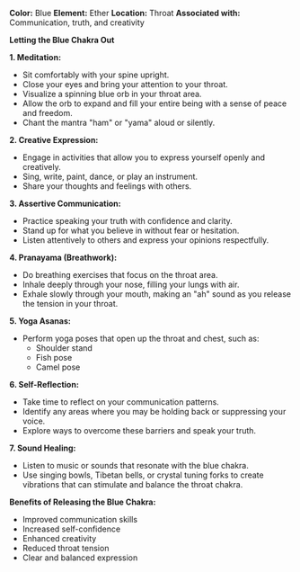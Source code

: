 
**Color:** Blue
**Element:** Ether
**Location:** Throat
**Associated with:** Communication, truth, and creativity

**Letting the Blue Chakra Out**

**1. Meditation:**

* Sit comfortably with your spine upright.
* Close your eyes and bring your attention to your throat.
* Visualize a spinning blue orb in your throat area.
* Allow the orb to expand and fill your entire being with a sense of peace and freedom.
* Chant the mantra "ham" or "yama" aloud or silently.

**2. Creative Expression:**

* Engage in activities that allow you to express yourself openly and creatively.
* Sing, write, paint, dance, or play an instrument.
* Share your thoughts and feelings with others.

**3. Assertive Communication:**

* Practice speaking your truth with confidence and clarity.
* Stand up for what you believe in without fear or hesitation.
* Listen attentively to others and express your opinions respectfully.

**4. Pranayama (Breathwork):**

* Do breathing exercises that focus on the throat area.
* Inhale deeply through your nose, filling your lungs with air.
* Exhale slowly through your mouth, making an "ah" sound as you release the tension in your throat.

**5. Yoga Asanas:**

* Perform yoga poses that open up the throat and chest, such as:
    * Shoulder stand
    * Fish pose
    * Camel pose

**6. Self-Reflection:**

* Take time to reflect on your communication patterns.
* Identify any areas where you may be holding back or suppressing your voice.
* Explore ways to overcome these barriers and speak your truth.

**7. Sound Healing:**

* Listen to music or sounds that resonate with the blue chakra.
* Use singing bowls, Tibetan bells, or crystal tuning forks to create vibrations that can stimulate and balance the throat chakra.

**Benefits of Releasing the Blue Chakra:**

* Improved communication skills
* Increased self-confidence
* Enhanced creativity
* Reduced throat tension
* Clear and balanced expression
